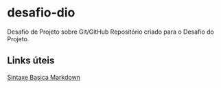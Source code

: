 # desafio-dio
Desafio de Projeto sobre Git/GitHub
Repositório criado para o Desafio do Projeto.

## Links úteis
[Sintaxe Basica Markdown](https://www.markdownguide.org/basic-syntax/)

